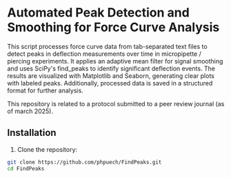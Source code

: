 # Automated Peak Detection and Smoothing for Force Curve Analysis

This script processes force curve data from tab-separated text files to detect peaks in deflection measurements over time in micropipette / piercing experiments. It applies an adaptive mean filter for signal smoothing and uses SciPy's find_peaks to identify significant deflection events. The results are visualized with Matplotlib and Seaborn, generating clear plots with labeled peaks. Additionally, processed data is saved in a structured format for further analysis.

This repository is related to a protocol submitted to a peer review journal (as of march 2025).

## Installation

1. Clone the repository:
```bash
git clone https://github.com/phpuech/FindPeaks.git
cd FindPeaks
